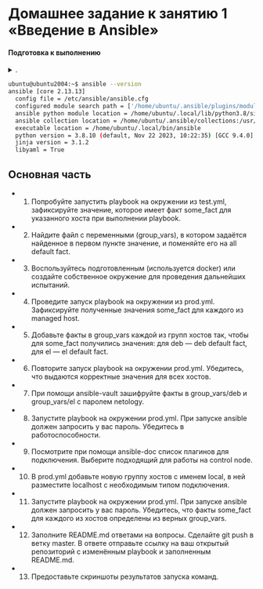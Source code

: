 # Домашнее задание к занятию 1 «Введение в Ansible»

#### Подготовка к выполнению
<details><summary>.</summary>

1. Установите ansible версии 2.10 или выше.
2. Создайте свой собственный публичный репозиторий на github с произвольным именем.
3. Скачайте [playbook](./playbook/) из репозитория с домашним заданием и перенесите его в свой репозиторий.

</details>  

```bash
ubuntu@ubuntu2004:~$ ansible --version
ansible [core 2.13.13]
  config file = /etc/ansible/ansible.cfg
  configured module search path = ['/home/ubuntu/.ansible/plugins/modules', '/usr/share/ansible/plugins/modules']
  ansible python module location = /home/ubuntu/.local/lib/python3.8/site-packages/ansible
  ansible collection location = /home/ubuntu/.ansible/collections:/usr/share/ansible/collections
  executable location = /home/ubuntu/.local/bin/ansible
  python version = 3.8.10 (default, Nov 22 2023, 10:22:35) [GCC 9.4.0]
  jinja version = 3.1.2
  libyaml = True
```

## Основная часть

* 1. Попробуйте запустить playbook на окружении из test.yml,
 зафиксируйте значение, которое имеет факт some_fact для указанного хоста при выполнении playbook.



* 2. Найдите файл с переменными (group_vars), в котором задаётся найденное в первом пункте значение, и поменяйте его на all default fact.



* 3. Воспользуйтесь подготовленным (используется docker) или создайте собственное окружение для проведения дальнейших испытаний.



* 4. Проведите запуск playbook на окружении из prod.yml. Зафиксируйте полученные значения some_fact для каждого из managed host.


 
* 5. Добавьте факты в group_vars каждой из групп хостов так, чтобы для some_fact получились значения: для deb — deb default fact, для el — el default fact.


* 6. Повторите запуск playbook на окружении prod.yml. Убедитесь, что выдаются корректные значения для всех хостов.



* 7. При помощи ansible-vault зашифруйте факты в group_vars/deb и group_vars/el с паролем netology.



* 8. Запустите playbook на окружении prod.yml. При запуске ansible должен запросить у вас пароль. Убедитесь в работоспособности.



* 9. Посмотрите при помощи ansible-doc список плагинов для подключения. Выберите подходящий для работы на control node.



* 10. В prod.yml добавьте новую группу хостов с именем local, в ней разместите localhost с необходимым типом подключения.
 

* 11. Запустите playbook на окружении prod.yml. При запуске ansible должен запросить у вас пароль. 
Убедитесь, что факты some_fact для каждого из хостов определены из верных group_vars.


 
* 12. Заполните README.md ответами на вопросы. Сделайте git push в ветку master. В ответе отправьте ссылку на ваш открытый репозиторий с изменённым playbook и заполненным README.md.



* 13. Предоставьте скриншоты результатов запуска команд.